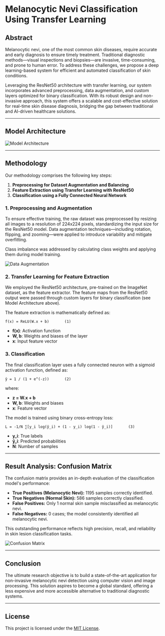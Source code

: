 # Melanocytic Nevi Classification Using Transfer Learning

## Abstract

Melanocytic nevi, one of the most common skin diseases, require accurate and early diagnosis to ensure timely treatment. Traditional diagnostic methods—visual inspections and biopsies—are invasive, time-consuming, and prone to human error. To address these challenges, we propose a deep learning-based system for efficient and automated classification of skin conditions.

Leveraging the ResNet50 architecture with transfer learning, our system incorporates advanced preprocessing, data augmentation, and custom layers optimized for binary classification. With its robust design and non-invasive approach, this system offers a scalable and cost-effective solution for real-time skin disease diagnosis, bridging the gap between traditional and AI-driven healthcare solutions.

---

## Model Architecture

![Model Architecture](https://github.com/user-attachments/assets/88c6b07b-a9fc-4a3b-ad63-77b8a901fb36)

---

## Methodology

Our methodology comprises the following key steps:

1. **Preprocessing for Dataset Augmentation and Balancing**
2. **Feature Extraction using Transfer Learning with ResNet50**
3. **Classification using a Fully Connected Neural Network**

### 1. Preprocessing and Augmentation

To ensure effective training, the raw dataset was preprocessed by resizing all images to a resolution of 224x224 pixels, standardizing the input size for the ResNet50 model. Data augmentation techniques—including rotation, flipping, and zooming—were applied to introduce variability and mitigate overfitting.

Class imbalance was addressed by calculating class weights and applying them during model training.

![Data Augmentation](https://github.com/user-attachments/assets/e207db2c-270d-48be-9422-90524e8eb45d)

### 2. Transfer Learning for Feature Extraction

We employed the ResNet50 architecture, pre-trained on the ImageNet dataset, as the feature extractor. The feature maps from the ResNet50 output were passed through custom layers for binary classification (see Model Architecture above).

The feature extraction is mathematically defined as:

```
f(x) = ReLU(W.x + b)       (1)
```
- **f(x)**: Activation function
- **W, b**: Weights and biases of the layer
- **x**: Input feature vector

### 3. Classification

The final classification layer uses a fully connected neuron with a sigmoid activation function, defined as:

```
ŷ = 1 / (1 + e^(-z))       (2)
```
where:
- **z = W.x + b**
- **W, b**: Weights and biases
- **x**: Feature vector

The model is trained using binary cross-entropy loss:

```
L = -1/N ∑[y_i log(ŷ_i) + (1 - y_i) log(1 - ŷ_i)]       (3)
```
- **y_i**: True labels
- **ŷ_i**: Predicted probabilities
- **N**: Number of samples

---

## Result Analysis: Confusion Matrix

The confusion matrix provides an in-depth evaluation of the classification model's performance:

- **True Positives (Melanocytic Nevi):** 1195 samples correctly identified.
- **True Negatives (Normal Skin):** 586 samples correctly classified.
- **False Positives:** Only 1 normal skin sample misclassified as melanocytic nevi.
- **False Negatives:** 0 cases; the model consistently identified all melanocytic nevi.

This outstanding performance reflects high precision, recall, and reliability in skin lesion classification tasks.

![Confusion Matrix](https://github.com/user-attachments/assets/5ff82ae1-7daa-4ba3-af7a-2c38a4a557d8)

---

## Conclusion

The ultimate research objective is to build a state-of-the-art application for non-invasive melanocytic nevi detection using computer vision and image processing. This solution aspires to become a global standard, offering a less expensive and more accessible alternative to traditional diagnostic systems.

---

## License

This project is licensed under the [MIT License](./LICENSE).
